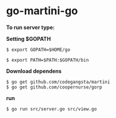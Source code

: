 go-martini-go
=============

**To run server type:**

**Setting $GOPATH**
```
$ export GOPATH=$HOME/go

$ export PATH=$PATH:$GOPATH/bin
```

**Download dependens**
```
$ go get github.com/codegangsta/martini
$ go get github.com/coopernurse/gorp
```

**run**
```
$ go run src/server.go src/view.go
```
